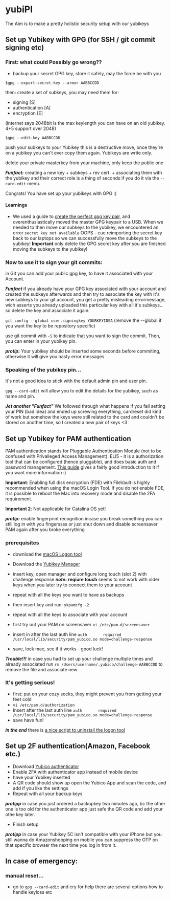 # yubiPI

The Aim is to make a pretty holistic security setup with our yubikeys

## Set up Yubikey with GPG (for SSH / git commit signing etc)

### First: what could Possibly go wrong??
- backup your secret GPG key, store it safely, may the force be with you

`$gpg --export-secret-key --armor AABBCCDD`

then:
create a set of subkeys, you may need them
for:
- signing [S]
- authentication [A]
- encryption [E]

(internet says 2048bit is the max keylength you can have on an old yubikey. 4+5 support over 2048)

`$gpg --edit-key AABBCCDD`

push your subkeys to your Yubikey
this is a destructive move,
once they're on a yubikey you can't ever copy them again.
Yubikeys are write only.

delete your private masterkey from your machine, only keep the public one

***Funfact:*** creating a new key + subkeys + rev cert. + associating them with the yubikey and their correct role
is a thing of seconds if you do it via the `--card-edit` menu.

Congrats! You have set up your yubikeys with GPG :)

#### Learnings

 - We used a guide to [create the perfect gpg key pair](https://alexcabal.com/creating-the-perfect-gpg-keypair), and overenthusiastically moved the master GPG keypair to a USB.
 When we needed to then move our subkeys to the yubikey, we encountered an error `secret key not available` OOPS - cue reimporting the secret key back to our laptops so we can successfully move the subkeys to the yubikey!
 **Important** only delete the GPG secret key after you are finished moving the subkeys to the yubikey!

### Now to use it to sign your git commits:

in Git you can add your public gpg key, to have it associated with your Account.

***Funfact*** if you already have your GPG key associated with your account and created the subkeys afterwards and then try to associate the key with it's new subkeys to your git account, you get a pretty misleading errormessage, wich asserts you already uploaded this particular key with all it's subkeys... so delete the key and associate it again.

 `git config --global user.signingkey YOURKEYIDEA`
(remove the --global if you want the key to be repository specific)

use git commit with `-S` to indicate that you want to sign the commit.
Then, you can enter in your yubikey pin.

***protip:*** Your yubikey should be inserted some seconds before commiting, otherwise it will give you nasty error messages

### Speaking of the yubikey pin...

It's not a good idea to stick with the default admin pin and user pin.

`gpg --card-edit` will allow you to edit the details for the yubikey, such as name and pin.

***Jet another "Funfact"*** We followed through what happens if you fail setting your PIN (bad idea)
and ended up screwing everything, cardreset did kind of work but somehow the keys were still related to the card and couldn't be stored on another time, so I created a new pair of keys <3

## Set up Yubikey for PAM authentication

PAM authentication stands for Pluggable Authentication Module (not to be confused with Privalleged Access Management). ELI5 - it is a authorization tool that can be configured (hence pluggable), and does basic auth and password management. [This guide](https://www.linux.com/news/understanding-pam/) gives a fairly good introduction to it if you want more information :)

**Important**: Enabling full disk encryption (FDE) with FileVault is highly recommended when using the macOS Login Tool. If you do not enable FDE, it is possible to reboot the Mac into recovery mode and disable the 2FA requirement.

**Important 2**: Not applicable for Catalina OS yet!

***protip:*** enable fingerprint recognition incase you break something you can still log in with you fingerssss
or just shut down and disable screensaver PAM again after you broke everything

### prerequisites
- download the [macOS Logon tool](https://developers.yubico.com/yubico-pam/Releases/pam_yubico-2.26.pkg)
- Download the [Yubikey Manager](https://www.yubico.com/products/services-software/download/yubikey-manager/)
- insert key, open manager and configure long touch (slot 2) with challenge response ***note:*** **reqiure touch** seems to not work with older keys when you later try to connect them to your account
- repeat with all the keys you want to have as backups
- then insert key and run: `ykpamcfg -2`
- repeat with all the keys to associate with your account

- first try out your PAM on screensaver `vi /etc/pam.d/screensaver`
- insert in after the last auth line `auth       required       /usr/local/lib/security/pam_yubico.so mode=challenge-response`
- save, lock mac, see if it works - good luck!

***Trouble!!!*** in case you had to set up your challenge multiple times and already associated run `rm /Users/username/.yubico/challenge-AABBCCDD` to remove the file and associate new

### It's getting serious!
- first: put on your cozy socks, they might prevent you from getting your feet cold
- `vi /etc/pam.d/authorization`
- Insert after the last auth line `auth       required       /usr/local/lib/security/pam_yubico.so mode=challenge-response`
- save have fun!

***in the end*** there is [a nice script to uninstall the logon tool](https://support.yubico.com/solution/articles/15000012625-uninstalling-the-macos-login-tool)

## Set up 2F authentication(Amazon, Facebook etc.)

- Download [Yubico authenticator](https://www.yubico.com/products/services-software/download/yubico-authenticator/)
- Enable 2FA with authenticator app instead of mobile device
- have your Yubikey inserted
- A QR code should show up open the Yubico App and scan the code, and add if you like the settings
- Repeat with all your backup keys 

***protipp*** in case you just ordered a backupkey two minutes ago, bc the other one is too old for the authenticator app just safe the QR code and add your othe key later.

- Finish setup 

***protipp*** in case your Yubikey 5C isn't compatible with your iPhone but you still wanna do Amazonshopping on mobile you can suppress the OTP on that specific browser the next time you log in from it.


## In case of emergency:
### manual reset...

- go to `gpg --card-edit` and cry for help
there are several options how to handle keyloss etc
